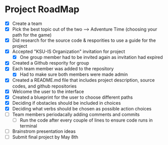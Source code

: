 # Project RoadMap
- [x] Create a team 
- [x] Pick the best topic out of the two --> Adventure Time (choosing your path for the game)
- [x] Did research for the source code & resporities to use a guide for the project
- [x] Accepted "KSU-IS Organization" invitation for project 
    - [x] One group member had to be invited again as invitation had expired
- [x] Created a Github respority for group
- [x] Each team member was added to the repository 
    - [x] Had to make sure both members were made admin
- [x] Created a README.md file that includes project description, source codes, and github repositories
- [x] Welcome the user to the interface
- [x] Created a blueprint for the user to choose different paths
- [x] Deciding if obstacles should be included in choices
- [x] Deciding what verbs should be chosen as possible action choices
- [ ] Team members periodacally adding comments and commits
    - [ ] Run the code after every couple of lines to ensure code runs in terminal
- [ ] Brainstrom presentation ideas 
- [ ] Submit final project by May 8th 
